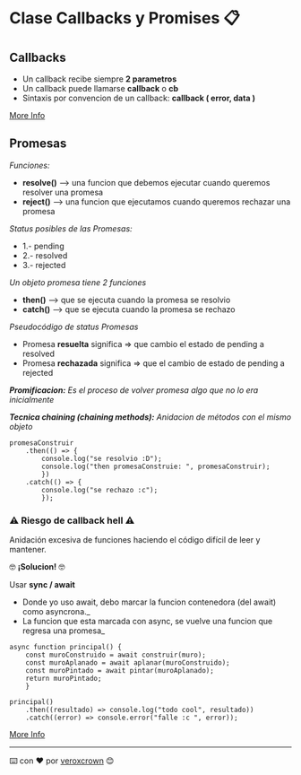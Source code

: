 # Clase Callbacks y Promises 📋

## Callbacks

* Un callback recibe siempre **2 parametros**
* Un callback puede llamarse **callback** o **cb**
* Sintaxis por convencion de un callback: **callback ( error, data )**

[More Info](https://anexsoft.com/javascript-que-son-como-usar-y-ejemplos-del-uso-de-callbacks)

## Promesas

_Funciones:_
* **resolve()** --> una funcion que debemos ejecutar cuando queremos resolver una promesa
* **reject()** --> una funcion que ejecutamos cuando queremos rechazar una promesa

_Status posibles de las Promesas:_
* 1.- pending
* 2.- resolved
* 3.- rejected

_Un objeto promesa tiene 2 funciones_
* **then()**  --> que se ejecuta cuando la promesa se resolvio
* **catch()** --> que se ejecuta cuando la promesa se rechazo

_Pseudocódigo de status Promesas_
* Promesa **resuelta** significa  => que cambio el estado de pending a resolved
* Promesa **rechazada** significa => que el cambio de estado de pending a rejected

_**Promificacion:** Es el proceso de volver promesa algo que no lo era inicialmente_

_**Tecnica chaining (chaining methods):** Anidacion de métodos con el mismo objeto_
```
promesaConstruir
    .then(() => {
        console.log("se resolvio :D");
        console.log("then promesaConstruie: ", promesaConstruir);
        })
    .catch(() => {
        console.log("se rechazo :c");
        });
```
### ⚠️ Riesgo de callback hell ⚠️
Anidación excesiva de funciones haciendo el código difícil de leer y mantener.

🤓 **¡Solucion!** 🤓

Usar **sync / await**
* Donde yo uso await, debo marcar la funcion contenedora (del await) como asyncrona._
* La funcion que esta marcada con async, se vuelve una funcion que regresa una promesa_
```
async function principal() {
    const muroConstruido = await construir(muro);
    const muroAplanado = await aplanar(muroConstruido);
    const muroPintado = await pintar(muroAplanado);
    return muroPintado;
    }

principal()
    .then((resultado) => console.log("todo cool", resultado))
    .catch((error) => console.error("falle :c ", error));
```
  [More Info](https://platzi.com/blog/que-es-y-como-funcionan-las-promesas-en-javascript/)

---
⌨️ con ❤️ por [veroxcrown](https://github.com/veroxcrown) 😊
